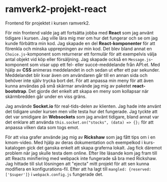 # ramverk2-projekt-react
Frontend för projektet i kursen ramverk2.


<!-- Gör ett medvetet val av teknik och berätta utförligt i din README om vilka teknikval du har gjort och varför. -->


För min frontend valde jag att fortsätta jobba med **React** som jag använt tidigare i kursen. Jag ville lära mig mer om hur det fungerar och se om jag kunde förbättra min kod. Jag skapade en del **React-komponenter** för att förenkla och minska upprepningen av min kod. Det blev bland annat en `Choice.js`-komponent som returnerar ett formulär för att exempelvis välja antal objekt vid köp eller försäljning. Jag skapade också en `Message.js`-komponent som visar upp ett fel- eller succé-meddelande från API:et. Med hjälp av **CSS** animeras meddelandet in och sedan ut efter ett par sekunder. Meddelandet blir kvar även om användaren går till en annan sida och behöver inte själv trycka bort det. För att anpassa min meny för att även kunna användas på små skärmar använde jag mig av paketet **react-bootstrap**. Det gjorde det enkelt att skapa en meny som kollapsar när skärmbredden går under en viss gräns.

Jag använde **Socket.io** för real-tids-delen av klienten. Jag hade inte använt det tidigare under kursen men ville testa hur det fungerade. Jag tyckte att det var smidigare än **Websockets** som jag använt tidigare, bland annat var det enklare att använda `this.socket.on("stocks", (data) => {};` för att anpassa vilken data som togs emot.

För att visa grafer använde jag mig av **Rickshaw** som jag fått tips om i en kmom-video. Med hjälp av deras dokumentation och exempelkod i kurs-katalogen gick det ganska enkelt att skapa graferna lokalt. Jag fick däremot problem när jag skulle testa dem online. Efter lite läsande kom jag fram till att Reacts minifiering med webpack inte fungerade så bra med Rickshaw. Jag hittade till slut lösningen att "ejecta" mitt projekt för att sen kunna modifiera en konfigurations-fil. Efter att ha lagt till `mangled: {reserved: ['$super']}` i `webpack.config.js` fungerade det.
